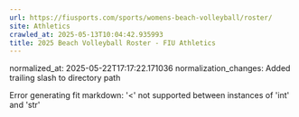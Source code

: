 ```yaml
---
url: https://fiusports.com/sports/womens-beach-volleyball/roster/
site: Athletics
crawled_at: 2025-05-13T10:04:42.935993
title: 2025 Beach Volleyball Roster - FIU Athletics
---
```

normalized_at: 2025-05-22T17:17:22.171036
normalization_changes: Added trailing slash to directory path

Error generating fit markdown: '<' not supported between instances of 'int' and 'str'
